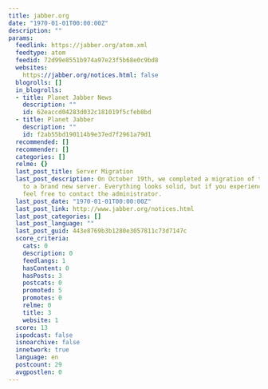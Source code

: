 ```yaml
---
title: jabber.org
date: "1970-01-01T00:00:00Z"
description: ""
params:
  feedlink: https://jabber.org/atom.xml
  feedtype: atom
  feedid: 72d99e8551b974a97e23f5b68e0c9bd8
  websites:
    https://jabber.org/notices.html: false
  blogrolls: []
  in_blogrolls:
  - title: Planet Jabber News
    description: ""
    id: 62eaccd04283d032c181019f5cfeb8bd
  - title: Planet Jabber
    description: ""
    id: f2ab55bd190114b9e37ed7f2961a79d1
  recommended: []
  recommender: []
  categories: []
  relme: {}
  last_post_title: Server Migration
  last_post_description: On October 19th, we completed a migration of the service
    to a brand new server. Everything looks solid, but if you experience problems
    feel free to contact the administrator.
  last_post_date: "1970-01-01T00:00:00Z"
  last_post_link: http://www.jabber.org/notices.html
  last_post_categories: []
  last_post_language: ""
  last_post_guid: 443e8769b3b1280e3057811c73d7147c
  score_criteria:
    cats: 0
    description: 0
    feedlangs: 1
    hasContent: 0
    hasPosts: 3
    postcats: 0
    promoted: 5
    promotes: 0
    relme: 0
    title: 3
    website: 1
  score: 13
  ispodcast: false
  isnoarchive: false
  innetwork: true
  language: en
  postcount: 29
  avgpostlen: 0
---
```

